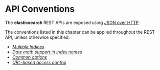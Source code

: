 # API Conventions

The **elasticsearch** REST APIs are exposed using [JSON over HTTP](modules-http.html "HTTP").

The conventions listed in this chapter can be applied throughout the REST API, unless otherwise specified.

  * [_Multiple Indices_](multi-index.html "Multiple Indices")
  * [_Date math support in index names_](date-math-index-names.html "Date math support in index names")
  * [_Common options_](common-options.html "Common options")
  * [_URL-based access control_](url-access-control.html "URL-based access control")


